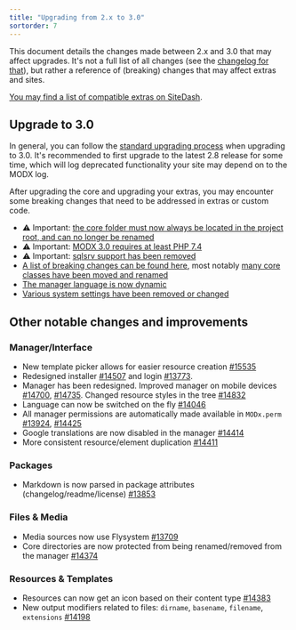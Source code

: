 ```yaml
---
title: "Upgrading from 2.x to 3.0"
sortorder: 7
---
```


This document details the changes made between 2.x and 3.0 that may affect upgrades. It's not a full list of all changes (see the [changelog for that](https://github.com/modxcms/revolution/blob/3.x/core/docs/changelog.txt)), but rather a reference of (breaking) changes that may affect extras and sites.



[You may find a list of compatible extras on SiteDash](https://sitedash.app/extras).

## Upgrade to 3.0

In general, you can follow the [standard upgrading process](getting-started/maintenance/upgrading) when upgrading to 3.0. It's recommended to first upgrade to the latest 2.8 release for some time, which will log deprecated functionality your site may depend on to the MODX log.

After upgrading the core and upgrading your extras, you may encounter some breaking changes that need to be addressed in extras or custom code.

- ⚠️ Important: [the core folder must now always be located in the project root, and can no longer be renamed](getting-started/upgrading-to-3.0/core-folder)
- ⚠️ Important: [MODX 3.0 requires at least PHP 7.4](getting-started/upgrading-to-3.0/requirements)
- ⚠️ Important: [sqlsrv support has been removed](getting-started/upgrading-to-3.0/sqlsrv)
- [A list of breaking changes can be found here](getting-started/upgrading-to-3.0/breaking-changes), most notably [many core classes have been moved and renamed](getting-started/upgrading-to-3.0/class-names)
- [The manager language is now dynamic](getting-started/upgrading-to-3.0/manager-language)
- [Various system settings have been removed or changed](getting-started/upgrading-to-3.0/system-settings)

## Other notable changes and improvements

### Manager/Interface

- New template picker allows for easier resource creation [#15535](https://github.com/modxcms/revolution/pull/15535)
- Redesigned installer [#14507](https://github.com/modxcms/revolution/pull/14507) and login [#13773](https://github.com/modxcms/revolution/pull/13773).
- Manager has been redesigned. Improved manager on mobile devices [#14700](https://github.com/modxcms/revolution/pull/14700), [#14735](https://github.com/modxcms/revolution/pull/14735). Changed resource styles in the tree [#14832](https://github.com/modxcms/revolution/pull/14832)
- Language can now be switched on the fly [#14046](https://github.com/modxcms/revolution/pull/14046)
- All manager permissions are automatically made available in `MODx.perm` [#13924](https://github.com/modxcms/revolution/pull/13924), [#14425](https://github.com/modxcms/revolution/pull/14425)
- Google translations are now disabled in the manager [#14414](https://github.com/modxcms/revolution/pull/14414)
- More consistent resource/element duplication [#14411](https://github.com/modxcms/revolution/pull/14411)

### Packages

- Markdown is now parsed in package attributes (changelog/readme/license) [#13853](https://github.com/modxcms/revolution/pull/13853)

### Files & Media

- Media sources now use Flysystem [#13709](https://github.com/modxcms/revolution/pull/13709)
- Core directories are now protected from being renamed/removed from the manager [#14374](https://github.com/modxcms/revolution/pull/14374)

### Resources & Templates

- Resources can now get an icon based on their content type [#14383](https://github.com/modxcms/revolution/pull/14383)
- New output modifiers related to files: `dirname`, `basename`, `filename`, `extensions` [#14198](https://github.com/modxcms/revolution/pull/14198)
